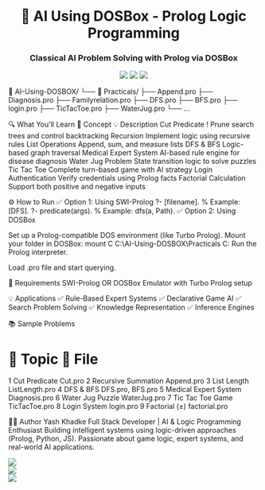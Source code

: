 <h1 align="center">🧠 AI Using DOSBox - Prolog Logic Programming</h1> <h3 align="center">Classical AI Problem Solving with Prolog via DOSBox</h3> <p align="center"> <img src="https://img.shields.io/badge/Language-Prolog-blueviolet?style=for-the-badge&logo=prolog" /> <img src="https://img.shields.io/badge/Platform-DOSBox-blue?style=for-the-badge&logo=windows95" /> <img src="https://img.shields.io/badge/Examples-10+-brightgreen?style=for-the-badge" /> </p>

📁 AI-Using-DOSBOX/
└── 📁 Practicals/
    ├── Append.pro
    ├── Diagnosis.pro
    ├── Familyrelation.pro
    ├── DFS.pro
    ├── BFS.pro
    ├── login.pro
    ├── TicTacToe.pro
    ├── WaterJug.pro
    └── ...
    
🔍 What You'll Learn
🧠 Concept	💡 Description
Cut Predicate !	Prune search trees and control backtracking
Recursion	Implement logic using recursive rules
List Operations	Append, sum, and measure lists
DFS & BFS	Logic-based graph traversal
Medical Expert System	AI-based rule engine for disease diagnosis
Water Jug Problem	State transition logic to solve puzzles
Tic Tac Toe	Complete turn-based game with AI strategy
Login Authentication	Verify credentials using Prolog facts
Factorial Calculation	Support both positive and negative inputs

⚙️ How to Run
✅ Option 1: Using SWI-Prolog
?- [filename].       % Example: [DFS].
?- predicate(args).  % Example: dfs(a, Path).
✅ Option 2: Using DOSBox

Set up a Prolog-compatible DOS environment (like Turbo Prolog).
Mount your folder in DOSBox:
mount C C:\AI-Using-DOSBOX\Practicals
C:
Run the Prolog interpreter.

Load .pro file and start querying.

💾 Requirements
SWI-Prolog
OR
DOSBox Emulator with Turbo Prolog setup

💡 Applications
✅ Rule-Based Expert Systems
✅ Declarative Game AI
✅ Search Problem Solving
✅ Knowledge Representation
✅ Inference Engines

📚 Sample Problems
#	📌 Topic	📄 File
1	Cut Predicate	Cut.pro
2	Recursive Summation	Append.pro
3	List Length	ListLength.pro
4	DFS & BFS	DFS.pro, BFS.pro
5	Medical Expert System	Diagnosis.pro
6	Water Jug Puzzle	WaterJug.pro
7	Tic Tac Toe Game	TicTacToe.pro
8	Login System	login.pro
9	Factorial (±)	factorial.pro

🧑‍💻 Author
Yash Khadke
Full Stack Developer | AI & Logic Programming Enthusiast
Building intelligent systems using logic-driven approaches (Prolog, Python, JS). Passionate about game logic, expert systems, and real-world AI applications.

<p align="left"> <a href="mailto:khadkeyash88@gmail.com"><img src="https://img.shields.io/badge/Gmail-khadkeyash88@gmail.com-red?style=flat&logo=gmail"></a><br> <a href="https://www.linkedin.com/in/yash-khadke-87394a227/"><img src="https://img.shields.io/badge/LinkedIn-Yash%20Khadke-blue?style=flat&logo=linkedin"></a><br> <a href="https://github.com/khadkeyashc"><img src="https://img.shields.io/badge/GitHub-khadkeyashc-black?style=flat&logo=github"></a> </p>

